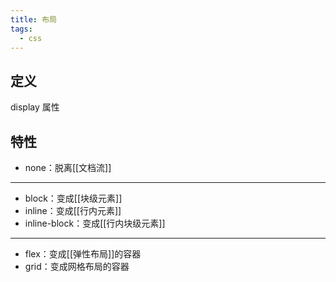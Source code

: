 ```yaml
---
title: 布局
tags:
  - css
---
```

## 定义

display 属性

## 特性

- none：脱离[[文档流]]
---
- block：变成[[块级元素]]
- inline：变成[[行内元素]]
- inline-block：变成[[行内块级元素]]
---
- flex：变成[[弹性布局]]的容器
- grid：变成网格布局的容器